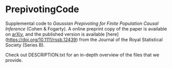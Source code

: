 # PrepivotingCode
Supplemental code to <em>Gaussian Prepivoting for Finite Population Causal Inference</em> (Cohen & Fogarty).  A online preprint copy of the paper is available on [arXiv](https://arxiv.org/abs/2002.06654), and the published version is available [here] (https://doi.org/10.1111/rssb.12439) from the Journal of the Royal Statistical Society (Series B).

Check out DESCRIPTION.txt for an in-depth overview of the files that we provide.
